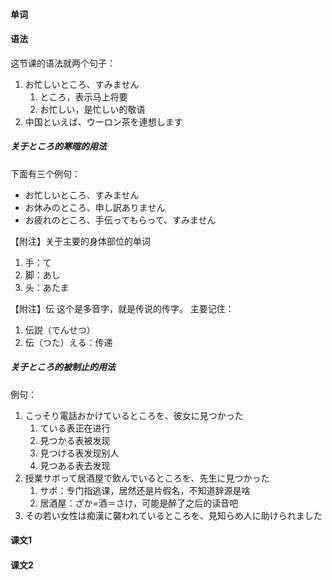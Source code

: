#### 单词



#### 语法
这节课的语法就两个句子：
1. お忙しいところ、すみません
    1. ところ，表示马上将要 
    2. お忙しい，是忙しい的敬语
2. 中国といえば、ウーロン茶を連想します


##### 关于ところ的寒暄的用法

下面有三个例句：
* お忙しいところ、すみません
* お休みのところ、申し訳ありません
* お疲れのところ、手伝ってもらって、すみません


【附注】关于主要的身体部位的单词
1.	手：て
2.	脚：あし
3.	头：あたま



【附注】伝
这个是多音字，就是传说的传字。
主要记住：
1.	伝説（でんせつ）
2.	伝（つた）える：传递

##### 关于ところ的被制止的用法
例句：
1. こっそり電話おかけているところを、彼女に見つかった
    1. ている表正在进行
    2.	見つかる表被发现
    3.	見つける表发现别人
    4.	見つある表去发现
2.	授業サボって居酒屋で飲んでいるところを、先生に見つかった
    1.	サボ：专门指逃课，居然还是片假名，不知道辞源是啥
    2.	居酒屋：ざか=酒＝さけ，可能是醉了之后的读音吧
3.	その若い女性は痴漢に襲われているところを、見知らめ人に助けられました




#### 课文1




#### 课文2


